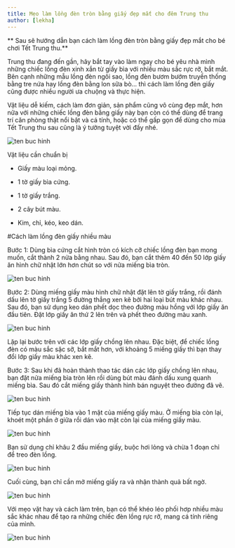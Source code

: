 ```yaml
---
title: Mẹo làm lồng đèn tròn bằng giấy đẹp mắt cho đêm Trung thu
author: [lekha]
---
```


** Sau sẽ hướng dẫn bạn cách làm lồng đèn tròn bằng giấy đẹp mắt cho bé chơi Tết Trung thu.**

Trung thu đang đến gần, hãy bắt tay vào làm ngay cho bé yêu nhà mình những chiếc lồng đèn xinh xắn từ giấy bìa với nhiều màu sắc rực rỡ, bắt mắt. Bên cạnh những mẫu lồng đèn ngôi sao, lồng đèn bươm bướm truyền thống bằng tre nứa hay lồng đèn bằng lon sữa bò... thì cách làm lồng đèn giấy cũng được nhiều người ưa chuộng và thực hiện. 

Vật liệu dễ kiếm, cách làm đơn giản, sản phẩm cũng vô cùng đẹp mắt, hơn nữa với những chiếc lồng đèn bằng giấy này bạn còn có thể dùng để trang trí căn phòng thật nổi bật và cá tính, hoặc có thể gấp gọn để dùng cho mùa Tết Trung thu sau cũng là ý tưởng tuyệt vời đấy nhé.

![ten buc hinh](http://imgs.vietnamnet.vn/Images/2017/09/22/14/20170922142735-cach-lam-long-den-giay.jpg "ten buc hinh")

Vật liệu cần chuẩn bị

- Giấy màu loại mỏng.

- 1 tờ giấy bìa cứng.

- 1 tờ giấy trắng.

- 2 cây bút màu.

- Kim, chỉ, kéo, keo dán.

#Cách làm lồng đèn giấy nhiều màu

Bước 1: Dùng bìa cứng cắt hình tròn có kích cỡ chiếc lồng đèn bạn mong muốn, cắt thành 2 nửa bằng nhau. Sau đó, bạn cắt thêm 40 đến 50 lớp giấy ăn hình chữ nhật lớn hơn chút so với nửa miếng bìa tròn.

![ten buc hinh](http://imgs.vietnamnet.vn/Images/2017/09/22/14/20170922143037-cach-lam-long-den-giay-1.jpg "ten buc hinh")


Bước 2: Dùng miếng giấy màu hình chữ nhật đặt lên tờ giấy trắng, rồi đánh dấu lên tờ giấy trắng 5 đường thẳng xen kẽ bởi hai loại bút màu khác nhau. Sau đó, bạn sử dụng keo dán phết dọc theo đường màu hồng với lớp giấy ăn đầu tiên. Đặt lớp giấy ăn thứ 2 lên trên và phết theo đường màu xanh. 

![ten buc hinh](http://imgs.vietnamnet.vn/Images/2017/09/22/14/20170922143056-cach-lam-long-den-giay-2.jpg "ten buc hinh")


Lặp lại bước trên với các lớp giấy chồng lên nhau. Đặc biệt, để chiếc lồng đèn có màu sắc sặc sỡ, bắt mắt hơn, với khoảng 5 miếng giấy thì bạn thay đổi lớp giấy màu khác xen kẽ.

Bước 3: Sau khi đã hoàn thành thao tác dán các lớp giấy chồng lên nhau, bạn đặt nửa miếng bìa tròn lên rồi dùng bút màu đánh dấu xung quanh miếng bìa. Sau đó cắt miếng giấy thành hình bán nguyệt theo đường đã vẽ.

![ten buc hinh](http://imgs.vietnamnet.vn/Images/2017/09/22/14/20170922144147-cach-lam-long-den-giay-3.jpg "ten buc hinh")


Tiếp tục dán miếng bìa vào 1 mặt của miếng giấy màu. Ở miếng bìa còn lại, khoét một phần ở giữa rồi dán vào mặt còn lại của miếng giấy màu.

![ten buc hinh](http://imgs.vietnamnet.vn/Images/2017/09/22/14/20170922144211-cach-lam-long-den-giay-4.jpg "ten buc hinh")

Bạn sử dụng chỉ khâu 2 đầu miếng giấy, buộc hơi lỏng và chừa 1 đoạn chỉ để treo đèn lồng.

![ten buc hinh](http://imgs.vietnamnet.vn/Images/2017/09/22/14/20170922144232-cach-lam-long-den-giay-5.jpg "ten buc hinh")

Cuối cùng, bạn chỉ cần mở miếng giấy ra và nhận thành quả bất ngờ.

![ten buc hinh](http://imgs.vietnamnet.vn/Images/2017/09/22/14/20170922144251-cach-lam-long-den-giay-6.jpg "ten buc hinh")


Với mẹo vặt hay và cách làm trên, bạn có thể khéo léo phối hơp nhiều màu sắc khác nhau để tạo ra những chiếc đèn lồng rực rỡ, mang cá tính riêng của mình.

![ten buc hinh](http://imgs.vietnamnet.vn/Images/2017/09/22/14/20170922144310-cach-lam-long-den-giay-7.jpg "ten buc hinh")
